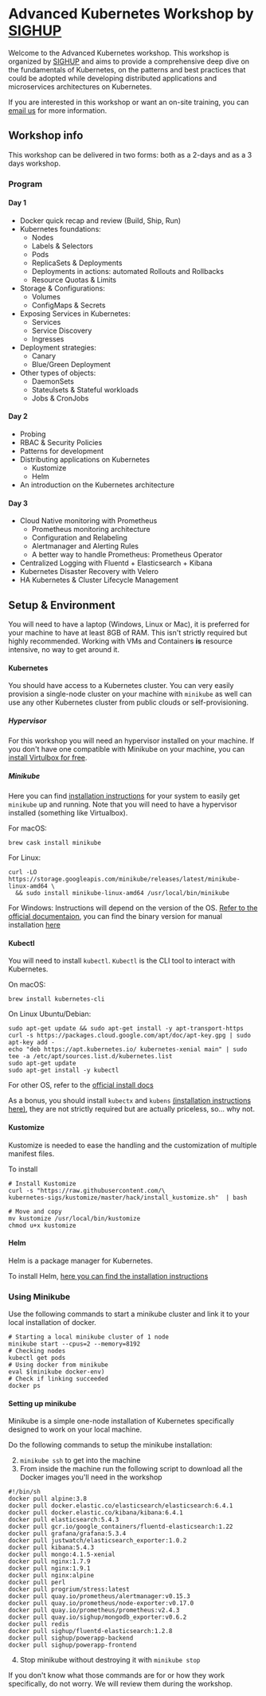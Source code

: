 # Advanced Kubernetes Workshop by [SIGHUP](https://sighup.io)

Welcome to the Advanced Kubernetes workshop. This workshop is organized by [SIGHUP](https://sighup.io) and aims to provide a comprehensive deep dive on the fundamentals of Kubernetes, on the patterns and best practices that could be adopted while developing distributed applications and microservices architectures on Kubernetes.

If you are interested in this workshop or want an on-site training, you can [email us](mailto:training@sighup.io) for more information.

## Workshop info

This workshop can be delivered in two forms: both as a 2-days and as a 3 days workshop.

### Program

#### Day 1

- Docker quick recap and review (Build, Ship, Run)
- Kubernetes foundations:
  - Nodes
  - Labels & Selectors
  - Pods
  - ReplicaSets & Deployments
  - Deployments in actions: automated Rollouts and Rollbacks
  - Resource Quotas & Limits
- Storage & Configurations:
  - Volumes
  - ConfigMaps & Secrets
- Exposing Services in Kubernetes:
  - Services
  - Service Discovery
  - Ingresses
- Deployment strategies:
  - Canary
  - Blue/Green Deployment
- Other types of objects:
  - DaemonSets
  - Stateulsets & Stateful workloads
  - Jobs & CronJobs

#### Day 2
- Probing
- RBAC & Security Policies
- Patterns for development
- Distributing applications on Kubernetes
  - Kustomize
  - Helm
- An introduction on the Kubernetes architecture

#### Day 3
- Cloud Native monitoring with Prometheus
  - Prometheus monitoring architecture
  - Configuration and Relabeling
  - Alertmanager and Alerting Rules
  - A better way to handle Prometheus: Prometheus Operator
- Centralized Logging with Fluentd + Elasticsearch + Kibana
- Kubernetes Disaster Recovery with Velero
- HA Kubernetes & Cluster Lifecycle Management


## Setup & Environment

You will need to have a laptop (Windows, Linux or Mac), it is preferred for your machine to have at least 8GB of RAM. This isn't strictly required but highly recommended. Working with VMs and Containers **is** resource intensive, no way to get around it.

#### Kubernetes

You should have access to a Kubernetes cluster. You can very easily provision a single-node cluster on your machine with `minikube` as well can use any other Kubernetes cluster from public clouds or self-provisioning.

##### Hypervisor

For this workshop you will need an hypervisor installed on your machine. If you don't have one compatible with Minikube on your machine, you can [install Virtulbox for free](https://www.virtualbox.org/).

##### Minikube
Here you can find [installation instructions](https://github.com/kubernetes/minikube#installation) for your system to easily get `minikube` up and running. Note that you will need to have a hypervisor installed (something like Virtualbox).

For macOS:

```shell
brew cask install minikube
```

For Linux:
```shell
curl -LO https://storage.googleapis.com/minikube/releases/latest/minikube-linux-amd64 \
  && sudo install minikube-linux-amd64 /usr/local/bin/minikube
```

For Windows:
Instructions will depend on the version of the OS. [Refer to the official documentaion](https://github.com/kubernetes/minikube#windows), you can find the binary version for manual installation [here](https://storage.googleapis.com/minikube/releases/latest/minikube-windows-amd64.exe)

#### Kubectl
You will need to install `kubectl`. `Kubectl` is the CLI tool to interact with Kubernetes.

On macOS:
```shell
brew install kubernetes-cli
```

On Linux Ubuntu/Debian:
```shell
sudo apt-get update && sudo apt-get install -y apt-transport-https
curl -s https://packages.cloud.google.com/apt/doc/apt-key.gpg | sudo apt-key add -
echo "deb https://apt.kubernetes.io/ kubernetes-xenial main" | sudo tee -a /etc/apt/sources.list.d/kubernetes.list
sudo apt-get update
sudo apt-get install -y kubectl
```

For other OS, refer to the [official install docs](https://kubernetes.io/docs/tasks/tools/install-kubectl/#install-kubectl)

As a bonus, you should install `kubectx` and `kubens` [(installation instructions here)](https://github.com/ahmetb/kubectx#installation), they are not strictly required but are actually priceless, so... why not.

#### Kustomize
Kustomize is needed to ease the handling and the customization of multiple
manifest files.

To install
```shell
# Install Kustomize
curl -s "https://raw.githubusercontent.com/\
kubernetes-sigs/kustomize/master/hack/install_kustomize.sh"  | bash

# Move and copy
mv kustomize /usr/local/bin/kustomize
chmod u+x kustomize
```

#### Helm
Helm is a package manager for Kubernetes.

To install Helm, [here you can find the installation instructions](https://github.com/helm/helm#install)

### Using Minikube

Use the following commands to start a minikube cluster and link it to your local installation of docker.

```shell
# Starting a local minikube cluster of 1 node
minikube start --cpus=2 --memory=8192
# Checking nodes
kubectl get pods
# Using docker from minikube
eval $(minikube docker-env)
# Check if linking succeeded
docker ps
```

#### Setting up minikube

Minikube is a simple one-node installation of Kubernetes specifically designed to work on your local machine.

Do the following commands to setup the minikube installation:

2. `minikube ssh` to get into the machine
3. From inside the machine run the following script to download all the Docker images you'll need in the workshop
```
#!/bin/sh
docker pull alpine:3.8
docker pull docker.elastic.co/elasticsearch/elasticsearch:6.4.1
docker pull docker.elastic.co/kibana/kibana:6.4.1
docker pull elasticsearch:5.4.3
docker pull gcr.io/google_containers/fluentd-elasticsearch:1.22
docker pull grafana/grafana:5.3.4
docker pull justwatch/elasticsearch_exporter:1.0.2
docker pull kibana:5.4.3
docker pull mongo:4.1.5-xenial
docker pull nginx:1.7.9
docker pull nginx:1.9.1
docker pull nginx:alpine
docker pull perl
docker pull progrium/stress:latest
docker pull quay.io/prometheus/alertmanager:v0.15.3
docker pull quay.io/prometheus/node-exporter:v0.17.0
docker pull quay.io/prometheus/prometheus:v2.4.3
docker pull quay.io/sighup/mongodb_exporter:v0.6.2
docker pull redis
docker pull sighup/fluentd-elasticsearch:1.2.8
docker pull sighup/powerapp-backend
docker pull sighup/powerapp-frontend
```
4. Stop minikube without destroying it with `minikube stop`

If you don't know what those commands are for or how they work specifically, do not worry. We will review them during the workshop.
